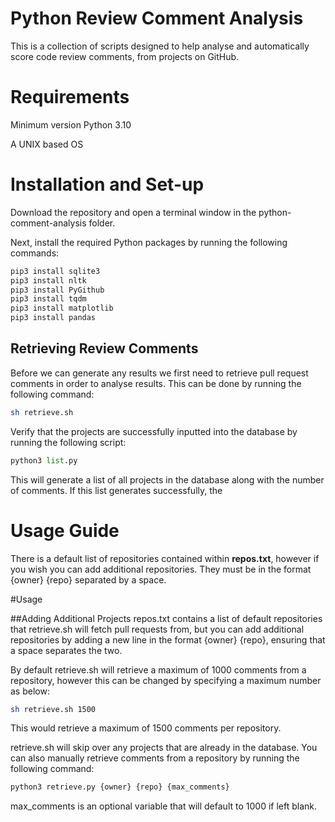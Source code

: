 # Python Review Comment Analysis
This is a collection of scripts designed to help analyse and automatically score code review comments, from projects on GitHub.

# Requirements
Minimum version Python 3.10

A UNIX based OS

# Installation and Set-up
Download the repository and open a terminal window in the python-comment-analysis folder.

Next, install the required Python packages by running the following commands:
```python
pip3 install sqlite3
pip3 install nltk
pip3 install PyGithub
pip3 install tqdm
pip3 install matplotlib
pip3 install pandas
```
## Retrieving Review Comments
Before we can generate any results we first need to retrieve pull request comments in order to analyse results. This can be done by running the following command:
```sh
sh retrieve.sh
```

Verify that the projects are successfully inputted into the database by running the following script:

```python
python3 list.py
```
This will generate a list of all projects in the database along with the number of comments. If this list generates successfully, the 
# Usage Guide
There is a default list of repositories contained within **repos.txt**, however if you wish you can add additional repositories. They must be in the format {owner} {repo} separated by a space.

#Usage

##Adding Additional Projects
repos.txt contains a list of default repositories that retrieve.sh will fetch pull requests from, but you can add additional repositories by adding a new line in the format {owner} {repo}, ensuring that a space separates the two.

By default retrieve.sh will retrieve a maximum of 1000 comments from a repository, however this can be changed by specifying a maximum number as below:
```sh
sh retrieve.sh 1500
```
This would retrieve a maximum of 1500 comments per repository. 

retrieve.sh will skip over any projects that are already in the database. You can also manually retrieve comments from a repository by running the following command:
```python
python3 retrieve.py {owner} {repo} {max_comments}
```
max_comments is an optional variable that will default to 1000 if left blank.
